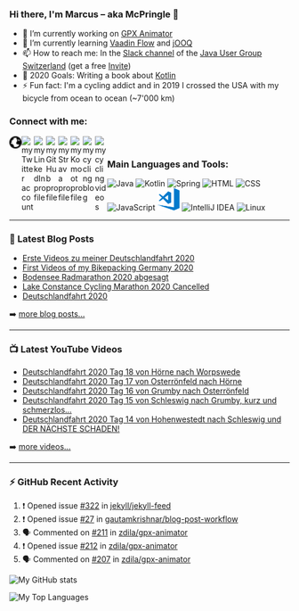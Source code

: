### Hi there, I'm Marcus – aka McPringle 👋

- 🔭 I’m currently working on [GPX Animator](https://gpx-animator.app/)
- 🌱 I’m currently learning [Vaadin Flow](https://vaadin.com/docs/flow/Overview.html) and [jOOQ](https://www.jooq.org/)
- 📫 How to reach me: In the [Slack channel](https://jugch.slack.com/) of the [Java User Group Switzerland](https://www.jug.ch/) (get a free [Invite](http://slack.jug.ch/))
- 🥅 2020 Goals: Writing a book about [Kotlin](https://kotlinlang.org/)
- ⚡ Fun fact: I'm a cycling addict and in 2019 I crossed the USA with my bicycle from ocean to ocean (~7'000 km)
<!--
- 👯 I’m looking to collaborate on ...
- 🤔 I’m looking for help with ...
- 💬 Ask me about ...
- 😄 Pronouns: ...
-->

### Connect with me:

[<img align="left" alt="my website" title="my website" width="22px" src="https://raw.githubusercontent.com/iconic/open-iconic/master/svg/globe.svg" />][website]
[<img align="left" alt="my Twitter account" title="my Twitter account" width="22px" src="https://cdn.jsdelivr.net/npm/simple-icons@v3/icons/twitter.svg" />][twitter]
[<img align="left" alt="my LinkedIn profile" title="my LinkedIn profile" width="22px" src="https://cdn.jsdelivr.net/npm/simple-icons@v3/icons/linkedin.svg" />][linkedin]
[<img align="left" alt="my GitHub profile" title="my GitHub profile" width="22px" src="https://cdn.jsdelivr.net/npm/simple-icons@v3/icons/github.svg" />][github]
[<img align="left" alt="my Strava profile" title="my Strava profile" width="22px" src="https://cdn.jsdelivr.net/npm/simple-icons@v3/icons/strava.svg" />][strava]
[<img align="left" alt="my Komoot profile" title="my Komoot profile" width="22px" src="https://cdn.jsdelivr.net/npm/simple-icons@v3/icons/komoot.svg" />][komoot]
[<img align="left" alt="my cycling blog" title="my cycling blog" width="22px" src="https://cdn.jsdelivr.net/npm/simple-icons@v3/icons/jekyll.svg" />][blog]
[<img align="left" alt="my cycling videos" title="my cycling videos" width="22px" src="https://cdn.jsdelivr.net/npm/simple-icons@v3/icons/youtube.svg" />][youtube]

<br />

### Main Languages and Tools:

<img src="https://devicons.github.io/devicon/devicon.git/icons/java/java-original-wordmark.svg" alt="Java" title="Java" width="40" height="40"/> <img src="https://www.vectorlogo.zone/logos/kotlinlang/kotlinlang-icon.svg" alt="Kotlin" title="Kotlin" width="40" height="40"/> <img src="https://www.vectorlogo.zone/logos/springio/springio-icon.svg" alt="Spring" title="Spring" width="40" height="40"/> <img src="https://devicons.github.io/devicon/devicon.git/icons/html5/html5-original-wordmark.svg" alt="HTML" title="HTML" width="40" height="40"/> <img src="https://devicons.github.io/devicon/devicon.git/icons/css3/css3-original-wordmark.svg" alt="CSS" title="CSS" width="40" height="40"/> <img src="https://devicons.github.io/devicon/devicon.git/icons/javascript/javascript-original.svg" alt="JavaScript" title="JavaScript" width="40" height="40"/> <img src="https://raw.githubusercontent.com/github/explore/80688e429a7d4ef2fca1e82350fe8e3517d3494d/topics/visual-studio-code/visual-studio-code.png" alt="Visual Studio Code" title="Visual Studio Code" width="40" height="40"/> <img src="https://devicon.dev/devicon.git/icons/intellij/intellij-original.svg" alt="IntelliJ IDEA" title="IntelliJ IDEA" width="40" height="40"/> <img src="https://devicons.github.io/devicon/devicon.git/icons/linux/linux-original.svg" alt="Linux" title="Linux" width="40" height="40"/>

---

### 📕 Latest Blog Posts

<!-- FATMANCYCLING:START -->
- [Erste Videos zu meiner Deutschlandfahrt 2020](https://fatmancycling.tours/de/2020/08/11/Deutschlandfahrt-2020-Videos/)
- [First Videos of my Bikepacking Germany 2020](https://fatmancycling.tours/en/2020/08/11/Bikepacking-Germany-2020-Videos/)
- [Bodensee Radmarathon 2020 abgesagt](https://fatmancycling.tours/de/2020/08/08/Bodensee-Radmarathon-2020-abgesagt/)
- [Lake Constance Cycling Marathon 2020 Cancelled](https://fatmancycling.tours/en/2020/08/08/Lake-Constance-Cycling-Marathon-2020-cancelled/)
- [Deutschlandfahrt 2020](https://fatmancycling.tours/de/2020/06/25/Deutschlandfahrt-2020/)
<!-- FATMANCYCLING:END -->

➡️ [more blog posts...][blog]

---

### 📺 Latest YouTube Videos

<!-- YOUTUBE:START -->
- [Deutschlandfahrt 2020 Tag 18 von Hörne nach Worpswede](https://www.youtube.com/watch?v=g1LfOt1fc8g)
- [Deutschlandfahrt 2020 Tag 17 von Osterrönfeld nach Hörne](https://www.youtube.com/watch?v=iYQa4ha3GoI)
- [Deutschlandfahrt 2020 Tag 16 von Grumby nach Osterrönfeld](https://www.youtube.com/watch?v=u9OyWnEaZE8)
- [Deutschlandfahrt 2020 Tag 15 von Schleswig nach Grumby, kurz und schmerzlos…](https://www.youtube.com/watch?v=7JhdH2SgqoQ)
- [Deutschlandfahrt 2020 Tag 14 von Hohenwestedt nach Schleswig und DER NÄCHSTE SCHADEN!](https://www.youtube.com/watch?v=Ld-FcvrHs9I)
<!-- YOUTUBE:END -->

➡️ [more videos...][youtube]

---

### :zap: GitHub Recent Activity

<!--START_SECTION:activity-->
1. ❗️ Opened issue [#322](https://github.com//jekyll/jekyll-feed/issues/322) in [jekyll/jekyll-feed](https://github.com//jekyll/jekyll-feed)
2. ❗️ Opened issue [#27](https://github.com//gautamkrishnar/blog-post-workflow/issues/27) in [gautamkrishnar/blog-post-workflow](https://github.com//gautamkrishnar/blog-post-workflow)
3. 🗣 Commented on [#211](https://github.com//zdila/gpx-animator/issues/211) in [zdila/gpx-animator](https://github.com//zdila/gpx-animator)
4. ❗️ Opened issue [#212](https://github.com//zdila/gpx-animator/issues/212) in [zdila/gpx-animator](https://github.com//zdila/gpx-animator)
5. 🗣 Commented on [#207](https://github.com//zdila/gpx-animator/issues/207) in [zdila/gpx-animator](https://github.com//zdila/gpx-animator)
<!--END_SECTION:activity-->

![My GitHub stats](https://github-readme-stats.mcpringle.vercel.app/api?username=McPringle&count_private=true&show_icons=true)

![My Top Languages](https://github-readme-stats.mcpringle.vercel.app/api/top-langs/?username=McPringle&langs_count=5)

[website]: https://fihlon.swiss/
[twitter]: https://twitter.com/McPringle
[linkedin]: https://www.linkedin.com/in/fihlon/
[github]: https://github.com/McPringle/
[strava]: https://www.strava.com/athletes/38507092
[komoot]: https://www.komoot.de/user/306059768140
[blog]: https://fatmancycling.tours/
[youtube]: https://www.youtube.com/channel/UCVPiWk3TEQtNnuRFmYnafyw
